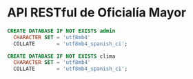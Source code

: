 # API RESTful de Oficialía Mayor

```sql
CREATE DATABASE IF NOT EXISTS admin
  CHARACTER SET = 'utf8mb4'
  COLLATE       = 'utf8mb4_spanish_ci';
```

```sql
CREATE DATABASE IF NOT EXISTS clima
  CHARACTER SET = 'utf8mb4'
  COLLATE       = 'utf8mb4_spanish_ci';
```
